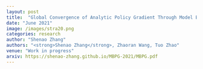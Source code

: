 ```yaml
---
layout: post
title:  "Global Convergence of Analytic Policy Gradient Through Model Backpropagation"
date: "June 2021"
image: /images/stra20.png
categories: research
author: "Shenao Zhang"
authors: "<strong>Shenao Zhang</strong>, Zhaoran Wang, Tuo Zhao"
venue: "Work in progress"
arxiv: https://shenao-zhang.github.io/MBPG-2021/MBPG.pdf
---
```

